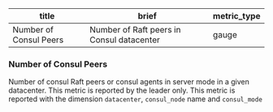 title | brief | metric_type
------|-------|------------
Number of Consul Peers | Number of Raft peers in Consul datacenter | gauge

### Number of Consul Peers
Number of consul Raft peers or consul agents in server mode in a given datacenter. This metric is reported by the leader only. This metric is reported with the dimension `datacenter`, `consul_node` name and `consul_mode`
